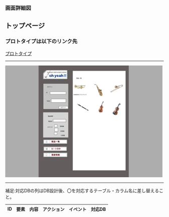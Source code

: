 ### 画面詳細図
## トップページ
### プロトタイプは以下のリンク先
[プロトタイプ](https://www.figma.com/file/kV2bRfeGH01q7gfO9CJqwy/Untitled?node-id=0%3A1)
*****
<img src="../img/toppage.png" width="500">

*****

補足:対応DBの列はDB設計後、〇を対応するテーブル・カラム名に差し替えること。

|ID|要素|内容|アクション|イベント|対応DB|
|---|---|---|---|---|---|

